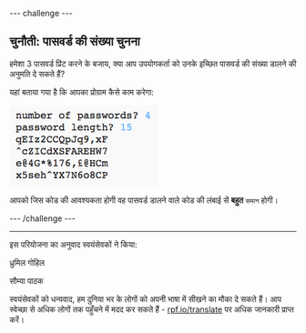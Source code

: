 --- challenge ---
## चुनौती: पासवर्ड की संख्या चुनना
हमेशा 3 पासवर्ड प्रिंट करने के बजाय, क्या आप उपयोगकर्ता को उनके इच्छित पासवर्ड की संख्या डालने की अनुमति दे सकते हैं?

यहां बताया गया है कि आपका प्रोग्राम कैसे काम करेगा:

![स्क्रीनशॉट(screenshot)](images/passwords-choose-number.png)

आपको जिस कोड की आवश्यकता होगी वह पासवर्ड डालने वाले कोड की लंबाई सें __बहुत__ `समान` होगी।



--- /challenge ---


***
इस परियोजना का अनुवाद स्वयंसेवकों ने किया:

ध्रुमिल गोहिल

सौम्या पाठक

स्वयंसेवकों को धन्यवाद, हम दुनिया भर के लोगों को अपनी भाषा में सीखने का मौका दे सकते हैं। आप स्वेच्छा से अधिक लोगों तक पहुँचने में मदद कर सकते हैं - [rpf.io/translate](https://rpf.io/translate) पर अधिक जानकारी प्राप्त करें।
